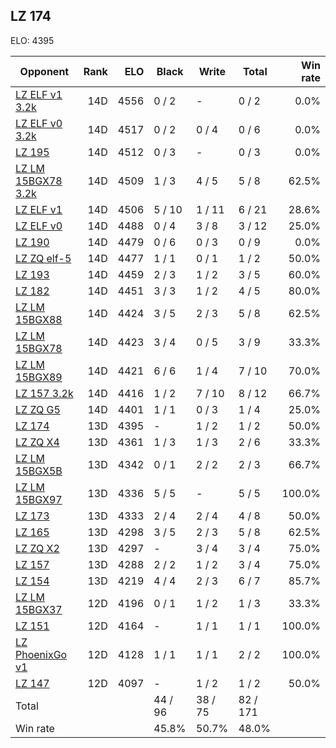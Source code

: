 ## LZ 174 ##

ELO: 4395

Opponent | Rank | ELO | Black | Write | Total | Win rate
---------|-----:|----:|-------|-------|-------|-------:
[LZ ELF v1 3.2k](LZ%20ELF%20v1%203.2k.md) | 14D | 4556 | 0 / 2 | - | 0 / 2 | 0.0%
[LZ ELF v0 3.2k](LZ%20ELF%20v0%203.2k.md) | 14D | 4517 | 0 / 2 | 0 / 4 | 0 / 6 | 0.0%
[LZ 195](LZ%20195.md) | 14D | 4512 | 0 / 3 | - | 0 / 3 | 0.0%
[LZ LM 15BGX78 3.2k](LZ%20LM%2015BGX78%203.2k.md) | 14D | 4509 | 1 / 3 | 4 / 5 | 5 / 8 | 62.5%
[LZ ELF v1](LZ%20ELF%20v1.md) | 14D | 4506 | 5 / 10 | 1 / 11 | 6 / 21 | 28.6%
[LZ ELF v0](LZ%20ELF%20v0.md) | 14D | 4488 | 0 / 4 | 3 / 8 | 3 / 12 | 25.0%
[LZ 190](LZ%20190.md) | 14D | 4479 | 0 / 6 | 0 / 3 | 0 / 9 | 0.0%
[LZ ZQ elf-5](LZ%20ZQ%20elf-5.md) | 14D | 4477 | 1 / 1 | 0 / 1 | 1 / 2 | 50.0%
[LZ 193](LZ%20193.md) | 14D | 4459 | 2 / 3 | 1 / 2 | 3 / 5 | 60.0%
[LZ 182](LZ%20182.md) | 14D | 4451 | 3 / 3 | 1 / 2 | 4 / 5 | 80.0%
[LZ LM 15BGX88](LZ%20LM%2015BGX88.md) | 14D | 4424 | 3 / 5 | 2 / 3 | 5 / 8 | 62.5%
[LZ LM 15BGX78](LZ%20LM%2015BGX78.md) | 14D | 4423 | 3 / 4 | 0 / 5 | 3 / 9 | 33.3%
[LZ LM 15BGX89](LZ%20LM%2015BGX89.md) | 14D | 4421 | 6 / 6 | 1 / 4 | 7 / 10 | 70.0%
[LZ 157 3.2k](LZ%20157%203.2k.md) | 14D | 4416 | 1 / 2 | 7 / 10 | 8 / 12 | 66.7%
[LZ ZQ G5](LZ%20ZQ%20G5.md) | 14D | 4401 | 1 / 1 | 0 / 3 | 1 / 4 | 25.0%
[LZ 174](LZ%20174.md) | 13D | 4395 | - | 1 / 2 | 1 / 2 | 50.0%
[LZ ZQ X4](LZ%20ZQ%20X4.md) | 13D | 4361 | 1 / 3 | 1 / 3 | 2 / 6 | 33.3%
[LZ LM 15BGX5B](LZ%20LM%2015BGX5B.md) | 13D | 4342 | 0 / 1 | 2 / 2 | 2 / 3 | 66.7%
[LZ LM 15BGX97](LZ%20LM%2015BGX97.md) | 13D | 4336 | 5 / 5 | - | 5 / 5 | 100.0%
[LZ 173](LZ%20173.md) | 13D | 4333 | 2 / 4 | 2 / 4 | 4 / 8 | 50.0%
[LZ 165](LZ%20165.md) | 13D | 4298 | 3 / 5 | 2 / 3 | 5 / 8 | 62.5%
[LZ ZQ X2](LZ%20ZQ%20X2.md) | 13D | 4297 | - | 3 / 4 | 3 / 4 | 75.0%
[LZ 157](LZ%20157.md) | 13D | 4288 | 2 / 2 | 1 / 2 | 3 / 4 | 75.0%
[LZ 154](LZ%20154.md) | 13D | 4219 | 4 / 4 | 2 / 3 | 6 / 7 | 85.7%
[LZ LM 15BGX37](LZ%20LM%2015BGX37.md) | 12D | 4196 | 0 / 1 | 1 / 2 | 1 / 3 | 33.3%
[LZ 151](LZ%20151.md) | 12D | 4164 | - | 1 / 1 | 1 / 1 | 100.0%
[LZ PhoenixGo v1](LZ%20PhoenixGo%20v1.md) | 12D | 4128 | 1 / 1 | 1 / 1 | 2 / 2 | 100.0%
[LZ 147](LZ%20147.md) | 12D | 4097 | - | 1 / 2 | 1 / 2 | 50.0%
Total | | | 44 / 96 | 38 / 75 | 82 / 171 | 
Win rate| | | 45.8% | 50.7% | 48.0% | 
